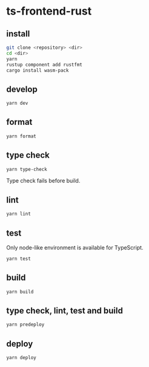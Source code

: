 # ts-frontend-rust

## install

```sh
git clone <repository> <dir>
cd <dir>
yarn
rustup component add rustfmt
cargo install wasm-pack
```

## develop

```sh
yarn dev
```

## format

```sh
yarn format
```

## type check

```sh
yarn type-check
```

Type check fails before build.

## lint

```sh
yarn lint
```

## test

Only node-like environment is available for TypeScript.

```sh
yarn test
```

## build

```sh
yarn build
```

## type check, lint, test and build

```sh
yarn predeploy
```

## deploy

```sh
yarn deploy
```
